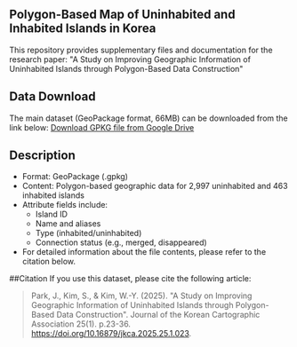 ## Polygon-Based Map of Uninhabited and Inhabited Islands in Korea
This repository provides supplementary files and documentation for the research paper:
"A Study on Improving Geographic Information of Uninhabited Islands through Polygon-Based Data Construction"

## Data Download
The main dataset (GeoPackage format, 66MB) can be downloaded from the link below:
[Download GPKG file from Google Drive](https://drive.google.com/file/d/1GfRtbWcl6iTL9EFdhAb89-TKLTYWUko2/view?usp=drive_link)

## Description
- Format: GeoPackage (.gpkg)
- Content: Polygon-based geographic data for 2,997 uninhabited and 463 inhabited islands
- Attribute fields include:
  - Island ID
  - Name and aliases
  - Type (inhabited/uninhabited)
  - Connection status (e.g., merged, disappeared)
 - For detailed information about the file contents, please refer to the citation below.

##Citation
If you use this dataset, please cite the following article:
> Park, J., Kim, S., & Kim, W.-Y. (2025). "A Study on Improving Geographic Information of Uninhabited Islands through Polygon-Based Data Construction". Journal of the Korean Cartographic Association 25(1). p.23-36. https://doi.org/10.16879/jkca.2025.25.1.023.
